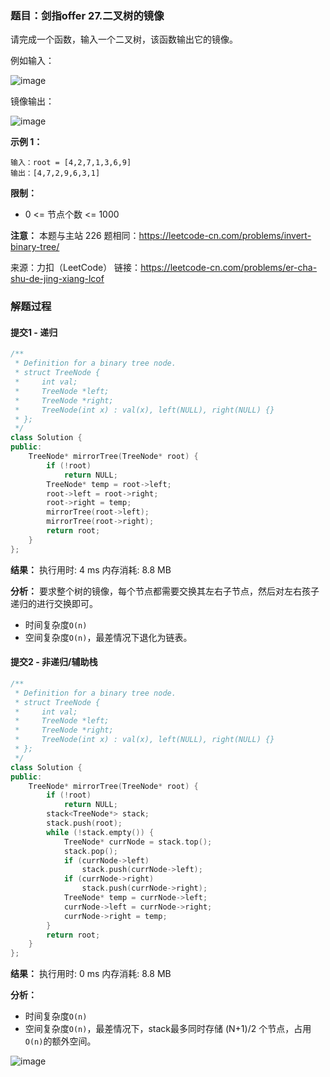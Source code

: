 ### 题目：剑指offer 27.二叉树的镜像
请完成一个函数，输入一个二叉树，该函数输出它的镜像。

例如输入：

![image](https://user-images.githubusercontent.com/41363767/159875828-f648c339-61f8-443d-bba9-6e3218522da6.png)

镜像输出：

![image](https://user-images.githubusercontent.com/41363767/159875860-c8075d16-94f8-47b2-aa25-45200acf20dd.png)


**示例 1：**
```
输入：root = [4,2,7,1,3,6,9]
输出：[4,7,2,9,6,3,1]
```

**限制：**
- 0 <= 节点个数 <= 1000

**注意：** 本题与主站 226 题相同：https://leetcode-cn.com/problems/invert-binary-tree/

来源：力扣（LeetCode）
链接：https://leetcode-cn.com/problems/er-cha-shu-de-jing-xiang-lcof


### 解题过程
#### 提交1 - 递归
```C++
/**
 * Definition for a binary tree node.
 * struct TreeNode {
 *     int val;
 *     TreeNode *left;
 *     TreeNode *right;
 *     TreeNode(int x) : val(x), left(NULL), right(NULL) {}
 * };
 */
class Solution {
public:
    TreeNode* mirrorTree(TreeNode* root) {
        if (!root)
            return NULL;
        TreeNode* temp = root->left;
        root->left = root->right;
        root->right = temp;
        mirrorTree(root->left);
        mirrorTree(root->right);
        return root;
    }
};
```
**结果：** 执行用时: 4 ms         内存消耗: 8.8 MB

**分析：**
要求整个树的镜像，每个节点都需要交换其左右子节点，然后对左右孩子递归的进行交换即可。
- 时间复杂度`O(n)`
- 空间复杂度`O(n)`，最差情况下退化为链表。


#### 提交2 - 非递归/辅助栈
```C++
/**
 * Definition for a binary tree node.
 * struct TreeNode {
 *     int val;
 *     TreeNode *left;
 *     TreeNode *right;
 *     TreeNode(int x) : val(x), left(NULL), right(NULL) {}
 * };
 */
class Solution {
public:
    TreeNode* mirrorTree(TreeNode* root) {
        if (!root)
            return NULL;
        stack<TreeNode*> stack;
        stack.push(root);
        while (!stack.empty()) {
            TreeNode* currNode = stack.top();
            stack.pop();
            if (currNode->left)
                stack.push(currNode->left);
            if (currNode->right)
                stack.push(currNode->right);
            TreeNode* temp = currNode->left;
            currNode->left = currNode->right;
            currNode->right = temp;
        }
        return root;
    }
};
```
**结果：** 执行用时: 0 ms         内存消耗: 8.8 MB

**分析：**
- 时间复杂度`O(n)`
- 空间复杂度`O(n)`，最差情况下，stack最多同时存储 (N+1)/2 个节点，占用`O(n)`的额外空间。

![image](https://user-images.githubusercontent.com/41363767/159878365-dbc60266-c86d-4921-af24-63fd5cf043a6.png)

